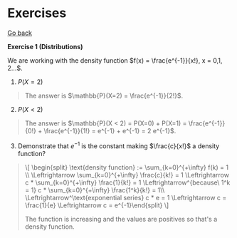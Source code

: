 # Exercises

[Go back](..)

**Exercise 1 (Distributions)**

We are working with the density function
$f(x) = \frac{e^{-1}}{x!}, x = 0,1, 2...$.

1. $P(X=2)$

<blockquote class="spoiler">
The answer is $\mathbb{P}(X=2) = \frac{e^{-1}}{2!}$.
</blockquote>

2. $P(X < 2)$

<blockquote class="spoiler">
The answer is $\mathbb{P}(X < 2) = P(X=0) + P(X=1) = \frac{e^{-1}}{0!} + \frac{e^{-1}}{1!}
= e^{-1} + e^{-1} = 2 e^{-1}$.
</blockquote>

3. Demonstrate that $e^{-1}$ is the constant making
   $\frac{c}{x!}$ a density function?

<blockquote class="spoiler">
<div>
\[
\begin{split}
\text{density function} := \sum_{k=0}^{+\infty} f(k) = 1 \\
\Leftrightarrow
\sum_{k=0}^{+\infty} \frac{c}{k!} = 1
\Leftrightarrow
c * \sum_{k=0}^{+\infty} \frac{1}{k!} = 1
\Leftrightarrow^{because\ 1^k = 1}
c * \sum_{k=0}^{+\infty} \frac{1^k}{k!} = 1\\
\Leftrightarrow^\text{exponential series}
c * e = 1 \Leftrightarrow  c = \frac{1}{e} \Leftrightarrow c = e^{-1}\end{split}
\]
</div>

The function is increasing and the values are positives
so that's a density function.
</blockquote>